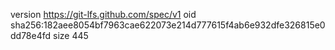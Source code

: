 version https://git-lfs.github.com/spec/v1
oid sha256:182aee8054bf7963cae622073e214d777615f4ab6e932dfe326815e0dd78e4fd
size 445
